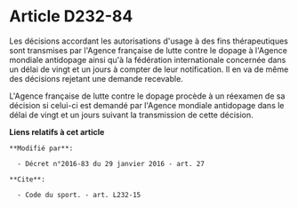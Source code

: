 # Article D232-84

Les décisions accordant les autorisations d'usage à des fins thérapeutiques sont transmises par l'Agence française de lutte
contre le dopage à l'Agence mondiale antidopage ainsi qu'à la fédération internationale concernée dans un délai de vingt et
un jours à compter de leur notification. Il en va de même des décisions rejetant une demande recevable. 

L'Agence française de lutte contre le dopage procède à un réexamen de sa décision si celui-ci est demandé par l'Agence
mondiale antidopage dans le délai de vingt et un jours suivant la transmission de cette décision.

**Liens relatifs à cet article**

	**Modifié par**:

	  - Décret n°2016-83 du 29 janvier 2016 - art. 27

	**Cite**:

	  - Code du sport. - art. L232-15
